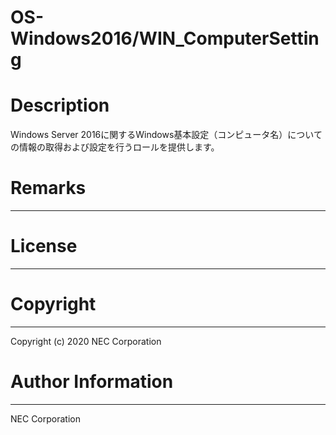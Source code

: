 OS-Windows2016/WIN_ComputerSetting
=======================================================
# Description
Windows Server 2016に関するWindows基本設定（コンピュータ名）についての情報の取得および設定を行うロールを提供します。

# Remarks
-------

# License
-------

# Copyright
---------
Copyright (c) 2020 NEC Corporation

# Author Information
------------------
NEC Corporation
